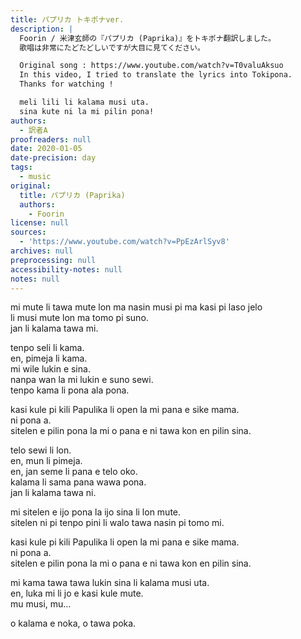 ```yaml
---
title: パプリカ トキポナver.
description: |
  Foorin / 米津玄師の『パプリカ (Paprika)』をトキポナ翻訳しました。
  歌唱は非常にたどたどしいですが大目に見てください。

  Original song : https://www.youtube.com/watch?v=T0valuAksuo
  In this video, I tried to translate the lyrics into Tokipona.
  Thanks for watching !

  meli lili li kalama musi uta.
  sina kute ni la mi pilin pona!
authors:
  - 訳者A
proofreaders: null
date: 2020-01-05
date-precision: day
tags:
  - music
original:
  title: パプリカ (Paprika)
  authors:
    - Foorin
license: null
sources:
  - 'https://www.youtube.com/watch?v=PpEzArlSyv8'
archives: null
preprocessing: null
accessibility-notes: null
notes: null
---
```

mi mute li tawa mute lon ma nasin musi pi ma kasi pi laso jelo  
li musi mute lon ma tomo pi suno.  
jan li kalama tawa mi.

tenpo seli li kama.  
en, pimeja li kama.  
mi wile lukin e sina.  
nanpa wan la mi lukin e suno sewi.  
tenpo kama li pona ala pona.

kasi kule pi kili Papulika li open la mi pana e sike mama.  
ni pona a.  
sitelen e pilin pona la mi o pana e ni tawa kon en pilin sina.


telo sewi li lon.  
en, mun li pimeja.  
en, jan seme li pana e telo oko.  
kalama li sama pana wawa pona.  
jan li kalama tawa ni.

mi sitelen e ijo pona la ijo sina li lon mute.  
sitelen ni pi tenpo pini li walo tawa nasin pi tomo mi.

kasi kule pi kili Papulika li open la mi pana e sike mama.  
ni pona a.  
sitelen e pilin pona la mi o pana e ni tawa kon en pilin sina.


mi kama tawa tawa lukin sina li kalama musi uta.  
en, luka mi li jo e kasi kule mute.  
mu musi, mu…

o kalama e noka, o tawa poka.
